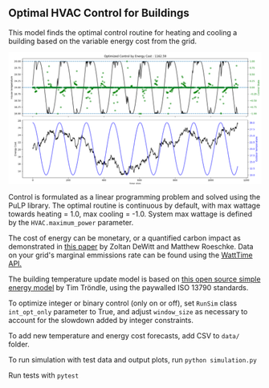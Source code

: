 ## Optimal HVAC Control for Buildings

This model finds the optimal control routine for heating and cooling a building based on the variable energy cost from
the grid. 

<img src="./docs/test_img.png" alt="Test data" width="800">

Control is formulated as a linear programming problem and solved using the PuLP library. The optimal routine is
continuous by default, with max wattage towards heating = 1.0, max cooling = -1.0. System max wattage is defined by
the `HVAC.maximum_power` parameter.

The cost of energy can be monetary, or a quantified carbon impact as demonstrated in
[this paper](https://www.watttime.org/app/uploads/2019/03/Optimal-Refrigeration-Control-For-Soda-Vending-Machines_May_2015.pdf)
by Zoltan DeWitt and Matthew Roeschke. Data on your grid's marginal emmissions rate can be found using the
[WattTime API.](https://www.watttime.org/api-documentation/#introduction)

The building temperature update model is based on [this open source simple energy model](https://github.com/timtroendle/simple-simple)
by Tim Tröndle, using the paywalled ISO 13790 standards.

To optimize integer or binary control (only on or off), set `RunSim` class `int_opt_only` parameter to True, and
adjust `window_size` as necessary to account for the slowdown added by integer constraints.

To add new temperature and energy cost forecasts, add CSV to `data/` folder.

To run simulation with test data and output plots, run `python simulation.py`

Run tests with `pytest`

